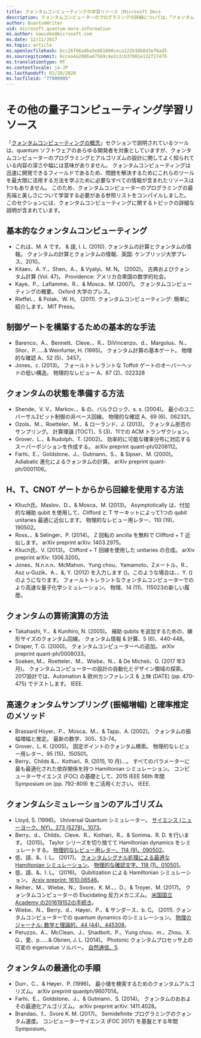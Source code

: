 ```yaml
---
title: クォンタムコンピューティングの学習リソース |Microsoft Docs
description: クォンタムコンピューターのプログラミングの詳細については、「クォンタムコンピューティングの詳細」トピックを参照してください。
author: QuantumWriter
uid: microsoft.quantum.more-information
ms.author: nawiebe@microsoft.com
ms.date: 12/11/2017
ms.topic: article
ms.openlocfilehash: bcc26f66a4ba3e861800ceca122b38b8d3ef6ad5
ms.sourcegitcommit: 6ccea4a2006a47569c4e2c2cb37001e132f17476
ms.translationtype: MT
ms.contentlocale: ja-JP
ms.lasthandoff: 02/28/2020
ms.locfileid: "77909995"
---
```

# <a name="more-quantum-computing-learning-resources"></a>その他の量子コンピューティング学習リソース

「[クォンタムコンピューティングの概念](xref:microsoft.quantum.concepts.intro)」セクションで説明されているツールは、quantum ソフトウェアのあらゆる開発者を対象としていますが、クォンタムコンピューターのプログラミングとアルゴリズムの設計に関してよく知られている内容の深さや幅には意味がありません。  クォンタムコンピューティングは迅速に開発できるフィールドであるため、問題を解決するためにこれらのツールを最大限に活用する方法を学ぶために必要なすべての情報が含まれたリソースは1つもありません。  このため、クォンタムコンピューターのプログラミングの最先端と美しさについて学習する必要がある参照リストをコンパイルしました。
このセクションには、クォンタムコンピューティングに関するトピックの詳細な説明が含まれています。

## <a name="basic-quantum-computing"></a>基本的なクォンタムコンピューティング ##

+ これは、M. A です。 & 語, I. L. (2010). クォンタムの計算とクォンタムの情報。 クォンタムの計算とクォンタムの情報、英国: ケンブリッジ大学プレス、2010。
+ Kitaev、A. Y.、Shen、A.、& Vyalyi、M. N。 (2002)。 古典およびクォンタム計算 (Vol. 47)。 Providence: アメリカ合衆国の数学的社会。
+ Kaye、P.、Laflamme、R.、& Mosca、M. (2007)。 クォンタムコンピューティングの概要。 Oxford 大学のプレス。
+ Rieffel、、& Polak、W. H。 (2011). クォンタムコンピューティング: 簡単に紹介します。 MIT Press。

## <a name="elementary-techniques-for-building-controlled-gates"></a>制御ゲートを構築するための基本的な手法 ##

+ Barenco、A.、Bennett、Cleve、、R.、DiVincenzo、d.、Margolus、N.、Shor、P......& Weinfurter, H. (1995)。 クォンタム計算の基本ゲート。 物理的な確認 A、52 (5)、3457。
+ Jones、c. (2013)。 フォールトトレラントな Toffoli ゲートのオーバーヘッドの低い構造。 物理的なレビュー A、87 (2)、022328

## <a name="techniques-for-preparing-quantum-states"></a>クォンタムの状態を準備する方法 ##

+ Shende、V. V.、Markov、、& の、バルクロック、s. s. (2004)。 最小のユニバーサル2ビット制御の非ベース回線。 物理的な確認 A、69 (6)、062321。
+ Ozols、M.、Roetteler、M.、& ローランド、J. (2013)。 クォンタム拒否のサンプリング。 計算理論 (TOCT)、5 (3)、11での ACM トランザクション。
+ Grover、L.、& Rudolph、T. (2002)。 効率的に可能な確率分布に対応するスーパーポジションを作成する。 arXiv preprint quant-ph/0208112。
+ Farhi、E.、Goldstone、J.、Gutmann、S.、& Sipser、M. (2000)。 Adiabatic 進化によるクォンタムの計算。 arXiv preprint quant-ph/0001106。

## <a name="approaches-for-synthesizing-circuits-out-of-h-t-and-cnot-gates"></a>H、T、CNOT ゲートからから回線を使用する方法 ##

+ Kliuch氏、Maslov、D.、& Mosca、M. (2013)。 Asymptotically は、付加的な補助 qubit を使用して、Clifford と T サーキットによって1つの qubit unitaries 最適に近似します。 物理的なレビュー用レター、110 (19)、190502。
+ Ross、、& Selinger、P. (2014)。 Z 回転の ancilla を無料で Clifford + T 近似します。 arXiv preprint arXiv: 1403.2975。
+ Kliuch氏、V. (2013)。 Clifford + T 回線を使用した unitaries の合成。 arXiv preprint arXiv: 1306.3200。
+ Jones、N.n.n.n、McMahon、Yung chou、Yamamoto、Zメートル、R.、Asz u-Guzik、A.、&, Y. (2012) を入力します ()。このような場合は、、Y. () のようになります。 フォールトトレラントなクォンタムコンピューターでのより高速な量子化学シミュレーション。 物理、14 (11)、115023の新しい履歴。

## <a name="approaches-for-quantum-arithmetic"></a>クォンタムの算術演算の方法 ##

+ Takahashi, Y.、& Kunihiro, N. (2005)。 補助 qubits を追加するための、線形サイズのクォンタム回線。 クォンタム情報 & 計算、5 (6)、440-448。
+ Draper, T. G. (2000)。 クォンタムコンピューターへの追加。 arXiv preprint quant-ph/0008033。
+ Soeken, M.、Roetteler、M.、Wiebe、N.、& De Micheli、G. (2017 年3月)。 クォンタムコンピューターの設計の自動化とデザイン領域の探索。 2017設計では、Automation & 欧州カンファレンス & 上映 (DATE) (pp. 470-475) でテストします。 IEEE.

## <a name="methods-for-fast-quantum-sampling-amplitude-amplification-and-probability-estimation"></a>高速クォンタムサンプリング (振幅増幅) と確率推定のメソッド ##

+ Brassard Hoyer、P.、Mosca、M.、& Tapp、A. (2002)。 クォンタムの振幅増幅と推定。 最新の数学、305、53-74。
+ Grover、L. K. (2005)。 固定ポイントのクォンタム検索。 物理的なレビュー用レター、95 (15)、150501。
+ Berry、Childs &、、Kothari、R. (2015, 10 月)...。 すべてのパラメーターに最も最適化された依存関係を持つ Hamiltonian シミュレーション。 コンピューターサイエンス (FOC) の基礎として、2015 IEEE 56th 年間 Symposium on (pp. 792-809) をご活用ください。 IEEE.

## <a name="algorithms-for-quantum-simulation"></a>クォンタムシミュレーションのアルゴリズム ##

+ Lloyd, S. (1996)。 Universal Quantum シミュレーター。 [サイエンス (ニューヨーク、NY)、273 (5278)、1073](http://doi.org/10.1126/science.273.5278.1073)。
+ Berry、d.、Childs、Cleve、R.、Kothari、R.、& Somma、R. D. を行います。 (2015)。 Taylor シリーズを切り捨てて Hamiltonian dynamics をシミュレートする。 [物理的なレビュー用レター、114 (9)、090502](http://doi.org/10.1103/PhysRevLett.114.090502)。
+ 低、語、&、I. L。 (2017)。 [クォンタムシグナル処理による最適な Hamiltonian シミュレーション](https://arxiv.org/abs/1606.02685)。 [物理的な確認文字、118 (1)、010501](http://doi.org/10.1103/PhysRevLett.118.010501)。
+ 低、語、&、I. L。 (2016)。 Qubitization による Hamiltonian シミュレーション。 [Arxiv preprint: 1610.06546](https://arxiv.org/abs/1610.06546)。
+ Reiher、M.、Wiebe、N.、Svore、K. M.、、D.、& Troyer、M. (2017)。 クォンタムコンピューターの Elucidating 反力メカニズム。 [米国国立 Academy の201619152の手続き](http://doi.org/10.1073/pnas.1619152114)。
+ Wiebe、N.、Berry、d.、Høyer、P.、& サンダース、b. C。 (2011). クォンタムコンピューターでの quantum dynamics のシミュレーション。 [物理のジャーナル: 数学と理論的、44 (44)、445308](http://doi.org/10.1088/1751-8113/44/44/445308)。
+ Peruzzo、A.、McClean、J.、Shadbolt、P.、Yung chou、m.、Zhou、X. Q.、愛、p......& Obrien, J. L. (2014)。 Photonic クォンタムプロセッサ上の可変の eigenvalue ソルバー。 [自然通信、5](http://doi.org/10.1038/ncomms5213).

## <a name="procedures-for-quantum-optimization"></a>クォンタムの最適化の手順 ##

+ Durr、C.、& Høyer、P. (1996)。 最小値を検索するためのクォンタムアルゴリズム。 arXiv preprint quantph/9607014。
+ Farhi、E.、Goldstone、J.、& Gutmann、S. (2014)。 クォンタムのおおよその最適化アルゴリズム。 arXiv preprint arXiv: 1411.4028。
+ Brandao、f.、Svore K. M. (2017)。 Semidefinite プログラミングのクォンタム速度。 コンピューターサイエンス (FOC 2017) を基盤とする年間 Symposium。
